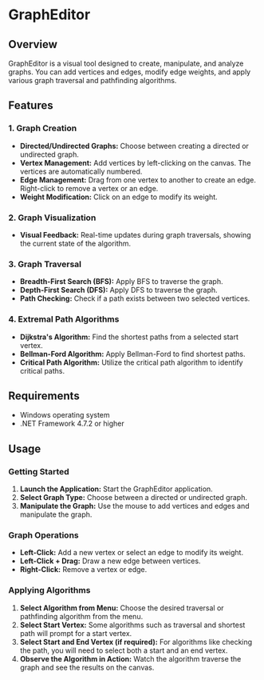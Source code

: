 # GraphEditor
## Overview
GraphEditor is a visual tool designed to create, manipulate, and analyze graphs. You can add vertices and edges, modify edge weights, and apply various graph traversal and pathfinding algorithms.

## Features
### 1. Graph Creation
- **Directed/Undirected Graphs:** Choose between creating a directed or undirected graph.
- **Vertex Management:** Add vertices by left-clicking on the canvas. The vertices are automatically numbered.
- **Edge Management:** Drag from one vertex to another to create an edge. Right-click to remove a vertex or an edge.
- **Weight Modification:** Click on an edge to modify its weight.
### 2. Graph Visualization
- **Visual Feedback:** Real-time updates during graph traversals, showing the current state of the algorithm.
### 3. Graph Traversal
- **Breadth-First Search (BFS):** Apply BFS to traverse the graph.
- **Depth-First Search (DFS):** Apply DFS to traverse the graph.
- **Path Checking:** Check if a path exists between two selected vertices.
### 4. Extremal Path Algorithms
- **Dijkstra's Algorithm:** Find the shortest paths from a selected start vertex.
- **Bellman-Ford Algorithm:** Apply Bellman-Ford to find shortest paths.
- **Critical Path Algorithm:** Utilize the critical path algorithm to identify critical paths.
## Requirements
- Windows operating system
- .NET Framework 4.7.2 or higher
## Usage
### Getting Started
1. **Launch the Application:** Start the GraphEditor application.
1. **Select Graph Type:** Choose between a directed or undirected graph.
1. **Manipulate the Graph:** Use the mouse to add vertices and edges and manipulate the graph.
### Graph Operations
- **Left-Click:** Add a new vertex or select an edge to modify its weight.
- **Left-Click + Drag:** Draw a new edge between vertices.
- **Right-Click:** Remove a vertex or edge.
### Applying Algorithms
  1. **Select Algorithm from Menu:** Choose the desired traversal or pathfinding algorithm from the menu.
  1. **Select Start Vertex:** Some algorithms such as traversal and shortest path will prompt for a start vertex.
  1. **Select Start and End Vertex (if required):** For algorithms like checking the path, you will need to select both a start and an end vertex. 
  1. **Observe the Algorithm in Action:** Watch the algorithm traverse the graph and see the results on the canvas.
